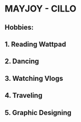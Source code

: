 # MAYJOY - CILLO

## Hobbies:
##              1. Reading Wattpad
##              2. Dancing
##              3. Watching Vlogs
##              4. Traveling
##              5. Graphic Designing